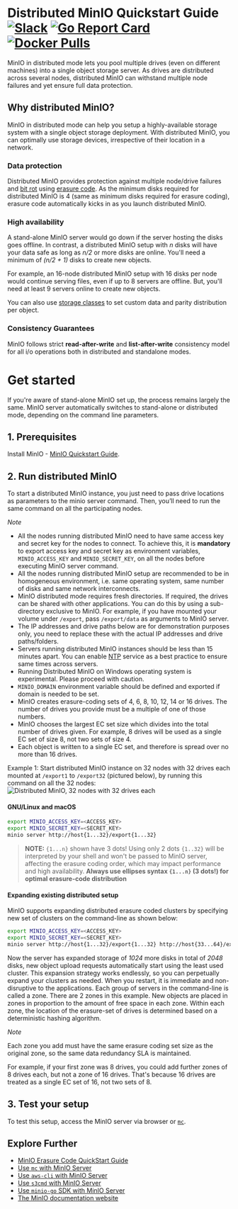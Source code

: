 # Distributed MinIO Quickstart Guide [![Slack](https://slack.min.io/slack?type=svg)](https://slack.min.io) [![Go Report Card](https://goreportcard.com/badge/minio/minio)](https://goreportcard.com/report/minio/minio) [![Docker Pulls](https://img.shields.io/docker/pulls/minio/minio.svg?maxAge=604800)](https://hub.docker.com/r/minio/minio/)

MinIO in distributed mode lets you pool multiple drives (even on different machines) into a single object storage server. As drives are distributed across several nodes, distributed MinIO can withstand multiple node failures and yet ensure full data protection.

## Why distributed MinIO?

MinIO in distributed mode can help you setup a highly-available storage system with a single object storage deployment. With distributed MinIO, you can optimally use storage devices, irrespective of their location in a network.

### Data protection

Distributed MinIO provides protection against multiple node/drive failures and [bit rot](https://github.com/minio/minio/blob/master/docs/erasure/README.md#what-is-bit-rot-protection) using [erasure code](https://docs.min.io/docs/minio-erasure-code-quickstart-guide). As the minimum disks required for distributed MinIO is 4 (same as minimum disks required for erasure coding), erasure code automatically kicks in as you launch distributed MinIO.

### High availability

A stand-alone MinIO server would go down if the server hosting the disks goes offline. In contrast, a distributed MinIO setup with _n_ disks will have your data safe as long as _n/2_ or more disks are online. You'll need a minimum of _(n/2 + 1)_ disks to create new objects.

For example, an 16-node distributed MinIO setup with 16 disks per node would continue serving files, even if up to 8 servers are offline. But, you'll need at least 9 servers online to create new objects.

You can also use [storage classes](https://github.com/minio/minio/tree/master/docs/erasure/storage-class) to set custom data and parity distribution per object.

### Consistency Guarantees

MinIO follows strict **read-after-write** and **list-after-write** consistency model for all i/o operations both in distributed and standalone modes.

# Get started

If you're aware of stand-alone MinIO set up, the process remains largely the same. MinIO server automatically switches to stand-alone or distributed mode, depending on the command line parameters.

## 1. Prerequisites

Install MinIO - [MinIO Quickstart Guide](https://docs.min.io/docs/minio-quickstart-guide).

## 2. Run distributed MinIO

To start a distributed MinIO instance, you just need to pass drive locations as parameters to the minio server command. Then, you’ll need to run the same command on all the participating nodes.

*Note*

- All the nodes running distributed MinIO need to have same access key and secret key for the nodes to connect. To achieve this, it is **mandatory** to export access key and secret key as environment variables, `MINIO_ACCESS_KEY` and `MINIO_SECRET_KEY`, on all the nodes before executing MinIO server command.
- All the nodes running distributed MinIO setup are recommended to be in homogeneous environment, i.e. same operating system, same number of disks and same network interconnects.
- MinIO distributed mode requires fresh directories. If required, the drives can be shared with other applications. You can do this by using a sub-directory exclusive to MinIO. For example, if you have mounted your volume under `/export`, pass `/export/data` as arguments to MinIO server.
- The IP addresses and drive paths below are for demonstration purposes only, you need to replace these with the actual IP addresses and drive paths/folders.
- Servers running distributed MinIO instances should be less than 15 minutes apart. You can enable [NTP](http://www.ntp.org/) service as a best practice to ensure same times across servers.
- Running Distributed MinIO on Windows operating system is experimental. Please proceed with caution.
- `MINIO_DOMAIN` environment variable should be defined and exported if domain is needed to be set.
- MinIO creates erasure-coding sets of 4, 6, 8, 10, 12, 14 or 16 drives.  The number of drives you provide must be a multiple of one of those numbers.
- MinIO chooses the largest EC set size which divides into the total number of drives given.  For example, 8 drives will be used as a single EC set of size 8, not two sets of size 4.
- Each object is written to a single EC set, and therefore is spread over no more than 16 drives.

Example 1: Start distributed MinIO instance on 32 nodes with 32 drives each mounted at `/export1` to `/export32` (pictured below), by running this command on all the 32 nodes:
![Distributed MinIO, 32 nodes with 32 drives each](https://github.com/minio/minio/blob/master/docs/screenshots/Architecture-diagram_distributed_32.png?raw=true)

#### GNU/Linux and macOS

```sh
export MINIO_ACCESS_KEY=<ACCESS_KEY>
export MINIO_SECRET_KEY=<SECRET_KEY>
minio server http://host{1...32}/export{1...32}
```

> __NOTE:__ `{1...n}` shown have 3 dots! Using only 2 dots `{1..32}` will be interpreted by your shell and won't be passed to MinIO server, affecting the erasure coding order, which may impact performance and high availability. __Always use ellipses syntax `{1...n}` (3 dots!) for optimal erasure-code distribution__

#### Expanding existing distributed setup
MinIO supports expanding distributed erasure coded clusters by specifying new set of clusters on the command-line as shown below:

```sh
export MINIO_ACCESS_KEY=<ACCESS_KEY>
export MINIO_SECRET_KEY=<SECRET_KEY>
minio server http://host{1...32}/export{1...32} http://host{33...64}/export{1...32}
```

Now the server has expanded storage of *1024* more disks in total of *2048* disks, new object upload requests automatically start using the least used cluster. This expansion strategy works endlessly, so you can perpetually expand your clusters as needed.  When you restart, it is immediate and non-disruptive to the applications. Each group of servers in the command-line is called a zone. There are 2 zones in this example. New objects are placed in zones in proportion to the amount of free space in each zone. Within each zone, the location of the erasure-set of drives is determined based on a deterministic hashing algorithm.

*Note*

Each zone you add must have the same erasure coding set size as the original zone, so the same data redundancy SLA is maintained.

For example, if your first zone was 8 drives, you could add further zones of 8 drives each, but not a zone of 16 drives.  That's because 16 drives are treated as a single EC set of 16, not two sets of 8.

## 3. Test your setup
To test this setup, access the MinIO server via browser or [`mc`](https://docs.min.io/docs/minio-client-quickstart-guide).

## Explore Further
- [MinIO Erasure Code QuickStart Guide](https://docs.min.io/docs/minio-erasure-code-quickstart-guide)
- [Use `mc` with MinIO Server](https://docs.min.io/docs/minio-client-quickstart-guide)
- [Use `aws-cli` with MinIO Server](https://docs.min.io/docs/aws-cli-with-minio)
- [Use `s3cmd` with MinIO Server](https://docs.min.io/docs/s3cmd-with-minio)
- [Use `minio-go` SDK with MinIO Server](https://docs.min.io/docs/golang-client-quickstart-guide)
- [The MinIO documentation website](https://docs.min.io)
